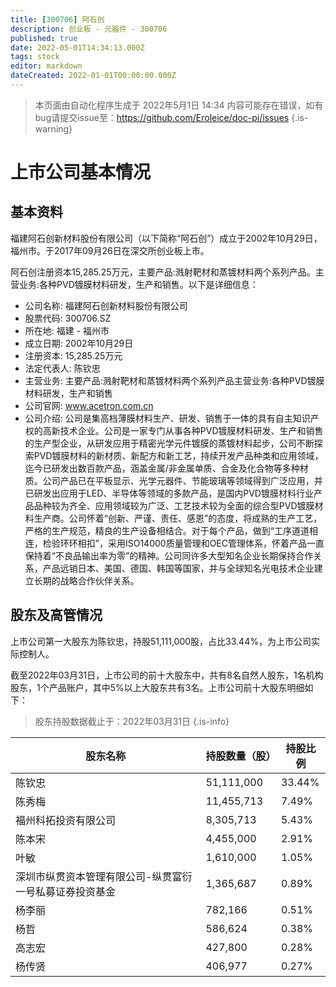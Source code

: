 ```yaml
---
title: [300706] 阿石创
description: 创业板 - 元器件 - 300706
published: true
date: 2022-05-01T14:34:13.000Z
tags: stock
editor: markdown
dateCreated: 2022-01-01T00:00:00.000Z
---
```


> 本页面由自动化程序生成于 2022年5月1日 14:34
> 内容可能存在错误，如有bug请提交issue至：https://github.com/Eroleice/doc-pi/issues
{.is-warning}

# 上市公司基本情况

## 基本资料

福建阿石创新材料股份有限公司（以下简称“阿石创”）成立于2002年10月29日，福州市。于2017年09月26日在深交所创业板上市。

阿石创注册资本15,285.25万元，主要产品:溅射靶材和蒸镀材料两个系列产品。主营业务:各种PVD镀膜材料研发，生产和销售。以下是详细信息：

- 公司名称: 福建阿石创新材料股份有限公司
- 股票代码: 300706.SZ
- 所在地: 福建 - 福州市
- 成立日期: 2002年10月29日
- 注册资本: 15,285.25万元
- 法定代表人: 陈钦忠
- 主营业务: 主要产品:溅射靶材和蒸镀材料两个系列产品主营业务:各种PVD镀膜材料研发，生产和销售
- 公司官网: www.acetron.com.cn
- 公司介绍: 公司是集高档薄膜材料生产、研发、销售于一体的具有自主知识产权的高新技术企业。公司是一家专门从事各种PVD镀膜材料研发、生产和销售的生产型企业，从研发应用于精密光学元件镀膜的蒸镀材料起步，公司不断探索PVD镀膜材料的新材质、新配方和新工艺，持续开发产品种类和应用领域，迄今已研发出数百款产品，涵盖金属/非金属单质、合金及化合物等多种材质。公司产品已在平板显示、光学元器件、节能玻璃等领域得到广泛应用，并已研发出应用于LED、半导体等领域的多款产品，是国内PVD镀膜材料行业产品品种较为齐全、应用领域较为广泛、工艺技术较为全面的综合型PVD镀膜材料生产商。公司怀着“创新、严谨、责任、感恩”的态度，将成熟的生产工艺，严格的生产规范，精良的生产设备相结合。对于每个产品，做到“工序道道相连，检验环环相扣”，采用ISO14000质量管理和OEC管理体系，怀着产品一直保持着“不良品输出率为零”的精神。公司同许多大型知名企业长期保持合作关系，产品远销日本、美国、德国、韩国等国家，并与全球知名光电技术企业建立长期的战略合作伙伴关系。


## 股东及高管情况

上市公司第一大股东为陈钦忠，持股51,111,000股，占比33.44%，为上市公司实际控制人。

截至2022年03月31日，上市公司的前十大股东中，共有8名自然人股东，1名机构股东，1个产品账户，其中5%以上大股东共有3名。上市公司前十大股东明细如下：

> 股东持股数据截止于：2022年03月31日
{.is-info}

| 股东名称 | 持股数量（股） | 持股比例 |
| --- | --- | --- |
| 陈钦忠 | 51,111,000 | 33.44% |
| 陈秀梅 | 11,455,713 | 7.49% |
| 福州科拓投资有限公司 | 8,305,713 | 5.43% |
| 陈本宋 | 4,455,000 | 2.91% |
| 叶敏 | 1,610,000 | 1.05% |
| 深圳市纵贯资本管理有限公司-纵贯富衍一号私募证券投资基金 | 1,365,687 | 0.89% |
| 杨李丽 | 782,166 | 0.51% |
| 杨哲 | 586,624 | 0.38% |
| 高志宏 | 427,800 | 0.28% |
| 杨传贤 | 406,977 | 0.27% |




